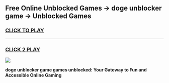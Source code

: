 
## Free Online Unblocked Games → doge unblocker game → Unblocked Games
<h3>
<a href="https://premium.freeplayer.one?title=doge_unblocker_game&ref=21F">CLICK TO PLAY</a></h3>
<hr>

<h3>
<a href="https://premium.freeplayer.one?title=doge_unblocker_game&ref=21F">CLICK 2 PLAY</a>
  
</h3>

<a href="https://premium.freeplayer.one?title=doge_unblocker_game&ref=21F/"><img src="https://clearcache.store/games.png"></a>


**doge unblocker game games unblocked: Your Gateway to Fun and Accessible Online Gaming**
